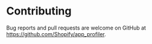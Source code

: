 # Contributing

Bug reports and pull requests are welcome on GitHub at https://github.com/Shopify/app_profiler.
